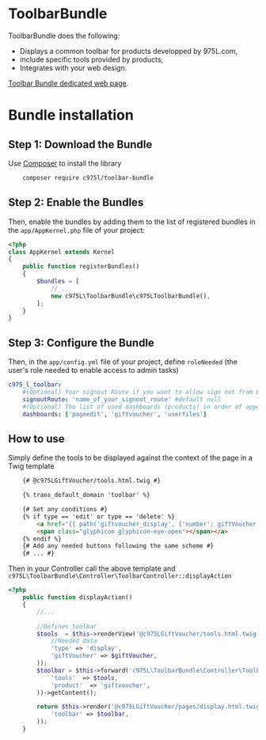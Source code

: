 ToolbarBundle
=============

ToolbarBundle does the following:

- Displays a common toolbar for products developped by 975L.com,
- include specific tools provided by products,
- Integrates with your web design.

[Toolbar Bundle dedicated web page](https://975l.com/en/pages/toolbar-bundle).

Bundle installation
===================

Step 1: Download the Bundle
---------------------------
Use [Composer](https://getcomposer.org) to install the library
```bash
    composer require c975l/toolbar-bundle
```

Step 2: Enable the Bundles
--------------------------
Then, enable the bundles by adding them to the list of registered bundles in the `app/AppKernel.php` file of your project:

```php
<?php
class AppKernel extends Kernel
{
    public function registerBundles()
    {
        $bundles = [
            // ...
            new c975L\ToolbarBundle\c975LToolbarBundle(),
        ];
    }
}
```

Step 3: Configure the Bundle
----------------------------
Then, in the `app/config.yml` file of your project, define `roleNeeded` (the user's role needed to enable access to admin tasks)

```yml
c975_l_toolbar:
    #(Optional) Your signout Route if you want to allow sign out from Events toolbar
    signoutRoute: 'name_of_your_signout_route' #default null
    #(Optional) The list of used dashboards (products) in order of appeareance
    dashboards: ['pageedit', 'giftvoucher', 'userfiles']
```

How to use
----------
Simply define the tools to be displayed against the context of the page in a Twig template

```html
    {# @c975LGiftVoucher/tools.html.twig #}

    {% trans_default_domain 'toolbar' %}

    {# Set any conditions #}
    {% if type == 'edit' or type == 'delete' %}
        <a href="{{ path('giftvoucher_display', {'number': giftVoucher.number}) }}" class="btn btn-default" title="{{ 'label.number'|trans({}, 'giftVoucher') }}" role="button">
        <span class="glyphicon glyphicon-eye-open"></span></a>
    {% endif %}
    {# Add any needed buttons following the same scheme #}
    {# ... #}
```
Then in your Controller call the above template and `c975L\ToolbarBundle\Controller\ToolbarController::displayAction`
```php
<?php
    public function displayAction()
    {
        //...

        //Defines toolbar
        $tools  = $this->renderView('@c975LGiftVoucher/tools.html.twig', array(
            //Needed data
            'type' => 'display',
            'giftVoucher' => $giftVoucher,
        ));
        $toolbar = $this->forward('c975L\ToolbarBundle\Controller\ToolbarController::displayAction', array(
            'tools'  => $tools,
            'product'  => 'giftvoucher',
        ))->getContent();

        return $this->render('@c975LGiftVoucher/pages/display.html.twig', array(
            'toolbar' => $toolbar,
        ));
    }
```